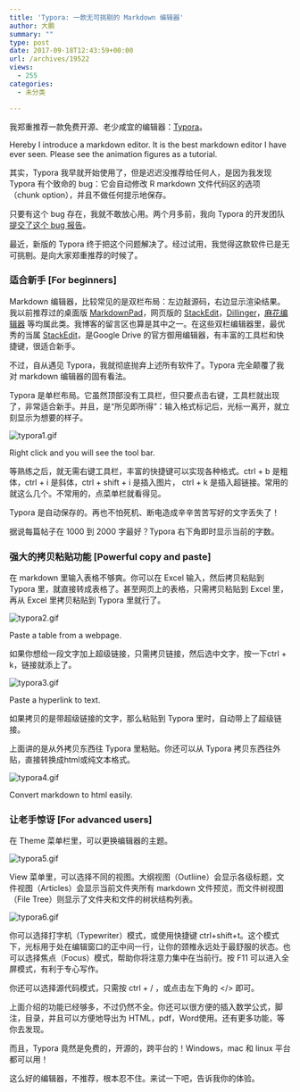 ```yaml
---
title: 'Typora: 一款无可挑剔的 Markdown 编辑器'
author: 大鹏
summary: ""
type: post
date: 2017-09-18T12:43:59+00:00
url: /archives/19522
views:
  - 255
categories:
  - 未分类

---
```

我郑重推荐一款免费开源、老少咸宜的编辑器：[Typora][1]。

Hereby I introduce a markdown editor. It is the best markdown editor I have ever seen. Please see the animation figures as a tutorial.

其实，Typora 我早就开始使用了，但是迟迟没推荐给任何人，是因为我发现 Typora 有个致命的 bug：它会自动修改 R markdown 文件代码区的选项（chunk option），并且不做任何提示地保存。

只要有这个 bug 存在，我就不敢放心用。两个月多前，我向 Typora 的开发团队[提交了这个 bug 报告][2]。

最近，新版的 Typora 终于把这个问题解决了。经过试用，我觉得这款软件已是无可挑剔。是向大家郑重推荐的时候了。

### 适合新手 [For beginners]

Markdown 编辑器，比较常见的是双栏布局：左边敲源码，右边显示渲染结果。我以前推荐过的桌面版 [MarkdownPad][3]，网页版的 [StackEdit][4]，[Dillinger][5]，[麻花编辑器][6] 等均属此类。我博客的留言区也算是其中之一。在这些双栏编辑器里，最优秀的当属 [StackEdit][4]，是Google Drive 的官方御用编辑器，有丰富的工具栏和快捷键，很适合新手。

不过，自从遇见 Typora，我就彻底抛弃上述所有软件了。Typora 完全颠覆了我对 markdown 编辑器的固有看法。

Typora 是单栏布局。它虽然顶部没有工具栏，但只要点击右键，工具栏就出现了，非常适合新手。并且，是“所见即所得”：输入格式标记后，光标一离开，就立刻显示为想要的样子。

![typora1.gif][7]

Right click and you will see the tool bar.

等熟练之后，就无需右键工具栏，丰富的快捷键可以实现各种格式。ctrl + b 是粗体，ctrl + i 是斜体，ctrl + shift + i 是插入图片， ctrl + k 是插入超链接。常用的就这么几个。不常用的，点菜单栏就看得见。

Typora 是自动保存的。再也不怕死机、断电造成辛辛苦苦写好的文字丢失了！

据说每篇帖子在 1000 到 2000 字最好？Typora 右下角即时显示当前的字数。

### 强大的拷贝粘贴功能 [Powerful copy and paste]

在 markdown 里输入表格不够爽。你可以在 Excel 输入，然后拷贝粘贴到 Typora 里，就直接转成表格了。甚至网页上的表格，只需拷贝粘贴到 Excel 里，再从 Excel 里拷贝粘贴到 Typora 里就行了。

![typora2.gif][8]

Paste a table from a webpage.

如果你想给一段文字加上超级链接，只需拷贝链接，然后选中文字，按一下ctrl + k，链接就添上了。

![typora3.gif][9]

Paste a hyperlink to text.

如果拷贝的是带超级链接的文字，那么粘贴到 Typora 里时，自动带上了超级链接。

上面讲的是从外拷贝东西往 Typora 里粘贴。你还可以从 Typora 拷贝东西往外贴，直接转换成html或纯文本格式。

![typora4.gif][10]

Convert markdown to html easily.

### 让老手惊讶 [For advanced users]

在 Theme 菜单栏里，可以更换编辑器的主题。

![typora5.gif][11]

View 菜单里，可以选择不同的视图。大纲视图（Outliine）会显示各级标题，文件视图（Articles）会显示当前文件夹所有 markdown 文件预览，而文件树视图（File Tree）则显示了文件夹和文件的树状结构列表。

![typora6.gif][12]

你可以选择打字机（Typewriter）模式，或使用快捷键 ctrl+shift+t。这个模式下，光标用于处在编辑窗口的正中间一行，让你的颈椎永远处于最舒服的状态。也可以选择焦点（Focus）模式，帮助你将注意力集中在当前行。按 F11 可以进入全屏模式，有利于专心写作。

你还可以选择源代码模式，只需按 ctrl + / ，或点击左下角的 </> 即可。

上面介绍的功能已经够多，不过仍然不全。你还可以很方便的插入数学公式，脚注，目录，并且可以方便地导出为 HTML，pdf，Word使用。还有更多功能，等你去发现。

而且，Typora 竟然是免费的，开源的，跨平台的！Windows，mac 和 linux 平台都可以用！

这么好的编辑器，不推荐，根本忍不住。来试一下吧，告诉我你的体验。

 [1]: https://typora.io/
 [2]: https://github.com/typora/typora-issues/issues/750
 [3]: http://markdownpad.com/
 [4]: https://stackedit.io/
 [5]: http://dillinger.io/
 [6]: http://mahua.jser.me/
 [7]: https://steemitimages.com/DQmUkU9MeiSYFPSXFpT1keuc7MUbDuoaoWTxRq3eAxbt8VU/typora1.gif
 [8]: https://steemitimages.com/DQmead2dGVuTH7yFACD68wD5XXniziJgXeXZdDnfY4Pghig/typora2.gif
 [9]: https://steemitimages.com/DQmbX6DuQB75kpcZBT7gQCKHex5ui4EgKXqbktCy59eGffR/typora3.gif
 [10]: https://steemitimages.com/DQma3dCFf3wVN77KSrkVKq7yLxKcvaNcURdcYTLgXLnZmhz/typora4.gif
 [11]: https://steemitimages.com/DQmS9AWtMLyhMvyBCwboVoy5voDbT7qFNcY53UcvGgzCCQE/typora5.gif
 [12]: https://steemitimages.com/DQmaSfwaMrYfKEVzFJLnsf3ALVQGvGzT724VwS6Co8eJncn/typora6.gif
